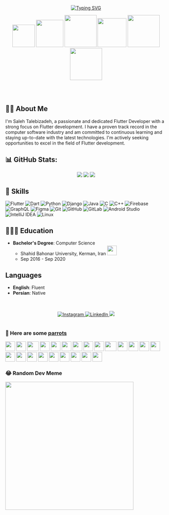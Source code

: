 <p align="center">
  <a href="https://git.io/typing-svg"><img src="https://readme-typing-svg.demolab.com?font=Fira+Code&pause=500&center=true&random=false&width=435&lines=Hi+there+%F0%9F%91%8B" alt="Typing SVG" /></a>


<p align="center">
  <img src="https://github.com/mahdidahouei/mahdidahouei/assets/58371632/69870ff3-aee2-4f00-9422-d4bb4da5cf76" width="70">
  <img src="https://upload.wikimedia.org/wikipedia/commons/thumb/c/c6/Dart_logo.png/600px-Dart_logo.png?20220718193800" width="85">
  <img src="https://i.giphy.com/media/KzJkzjggfGN5Py6nkT/200.webp" width="100">  
  <img src="https://static-00.iconduck.com/assets.00/android-studio-icon-486x512-zp9um7zl.png" width="90">
  <img src="https://i.giphy.com/media/IdyAQJVN2kVPNUrojM/200.webp" width="100">
  <img src="https://cultofthepartyparrot.com/parrots/hd/laptop_parrot.gif" width="100" height="100"/>
</p>

<br>
<br>

## 🧑🏻 About Me
I'm Saleh Talebizadeh, a passionate and dedicated Flutter Developer with a strong focus on Flutter development. I have a proven track record in the computer software industry and am committed to continuous learning and staying up-to-date with the latest technologies. I'm actively seeking opportunities to excel in the field of Flutter development.

<!-- ```psst👀, did you know I love coffee? You can consider donation if you love coffee too.```

Tron/USDT(trc20): ```TACT68nhFLjeGSh6z1Yw9BDbRfKTs4EDJb```

BTC: ```bc1qxl437ktmwpmsyca4qze5f4l6xka0mlrn2xakw6``` -->


## 📊 GitHub Stats:
<p align="center">
  <img src="https://github-readme-stats.vercel.app/api/top-langs/?username=SalehTZ&langs_count=9&layout=compact&theme=dark">
  <img src="https://github-readme-stats.vercel.app/api?username=salehtz&theme=dark&hide_border=false&include_all_commits=true&count_private=true">
  <img src="https://github-readme-streak-stats.herokuapp.com/?user=salehtz&theme=dark&hide_border=false">
</p>

## 🔮 Skills
![Flutter](https://img.shields.io/badge/Flutter-%230175C2.svg?style=flat&logo=flutter&logoColor=FFFFFF)
![Dart](https://img.shields.io/badge/Dart-%230175C2.svg?style=flat&logo=dart&logoColor=FFFFFF)
![Python](https://img.shields.io/badge/python-3670A0?style=flat&logo=python&logoColor=ffdd54)
![Django](https://img.shields.io/badge/django-%23092E20.svg?style=flat&logo=django&logoColor=white)
![Java](https://img.shields.io/badge/java-%23ED8B00.svg?style=flat&logo=openjdk&logoColor=white) 
![C](https://img.shields.io/badge/c-%2300599C.svg?style=flat&logo=c&logoColor=white)
![C++](https://img.shields.io/badge/c++-%2300599C.svg?style=flat&logo=c%2B%2B&logoColor=white)
![Firebase](https://img.shields.io/badge/-Firebase-FFCA28?style=flat&logo=firebase&logoColor=222222)
![GraphQL](https://img.shields.io/badge/-GraphQL-E10098?style=flat&logo=graphql&logoColor=FFFFFF)
![Figma](https://img.shields.io/badge/-Figma-000000?style=flat&logo=Figma&logoColor=FFFFFF)
![Git](https://img.shields.io/badge/-Git-F05032?style=flat&logo=git&logoColor=FFFFFF)
![GitHub](https://img.shields.io/badge/-GitHub-181717?style=flat&logo=github&logoColor=FFFFFF)
![GitLab](https://img.shields.io/badge/-GitLab-222222?style=flat&logo=GitLab&logoColor=FCC624)
![Android Studio](https://img.shields.io/badge/-AndroidStudio-3DDC84?style=flat&logo=android-studio&logoColor=FFFFFF)
![IntelliJ IDEA](https://img.shields.io/badge/-IntelliJIDEA-000000?style=flat&logo=intellij-idea&logoColor=FFFFFF)
![Linux](https://img.shields.io/badge/-Linux-FCC624?style=flat&logo=linux&logoColor=222222)

## 🧑🏻‍🎓 Education
- **Bachelor's Degree**: Computer Science
  - Shahid Bahonar University, Kerman, Iran <img src="https://cultofthepartyparrot.com/flags/hd/iranparrot.gif" width="30" height="30"/>
  - Sep 2016 - Sep 2020

## Languages
- **English**: Fluent
- **Persian**: Native

</br>
</br>

<div align="center">
  <a href="http://www.instagram.com/mr_tz.dev/">
    <img alt="Instagram" src="https://img.shields.io/badge/instagram-ea4456.svg?&style=for-the-badge&logo=instagram&logoColor=white" />
  </a>
  <a href="https://www.linkedin.com/in/salehtz/">
    <img alt="LinkedIn" src="https://img.shields.io/badge/-LinkedIn-0A66C2?style=for-the-badge&logo=linkedin&logoColor=white" />
  </a>
  <a href="https://visitcount.itsvg.in">
    <img src="https://visitcount.itsvg.in/api?id=salehtz&label=Profile%20Views&color=6&icon=1&pretty=true" />
  </a>
</div>


<br>

### 🦜 Here are some [parrots](https://cultofthepartyparrot.com)

<div>
    <img src="https://cultofthepartyparrot.com/parrots/hd/githubparrot.gif" width="30" height="30"/>
    <img src="https://cultofthepartyparrot.com/flags/hd/iranparrot.gif" width="30" height="30"/>
    <img src="https://cultofthepartyparrot.com/parrots/asyncparrot.gif" width="36" height="30"/>
    <img src="https://cultofthepartyparrot.com/parrots/hd/60fpsparrot.gif" width="30" height="30"/>
    <img src="https://cultofthepartyparrot.com/parrots/hd/jumpingparrot.gif" width="30" height="30"/>
    <img src="https://cultofthepartyparrot.com/parrots/hd/opensourceparrot.gif" width="30" height="30"/>
    <img src="https://cultofthepartyparrot.com/parrots/hd/dealwithitnowparrot.gif" width="30" height="30"/>
    <img src="https://cultofthepartyparrot.com/parrots/hd/hypnoparrotlight.gif" width="30" height="30"/>
    <img src="https://cultofthepartyparrot.com/parrots/databaseparrot.gif" width="30" height="30"/>
    <img src="https://cultofthepartyparrot.com/parrots/fixparrot.gif" width="36" height="30"/>
    <img src="https://cultofthepartyparrot.com/parrots/hd/laptop_parrot.gif" width="30" height="30"/>
    <img src="https://cultofthepartyparrot.com/parrots/hd/spinningparrot.gif" width="30" height="30"/>
    <img src="https://cultofthepartyparrot.com/parrots/hd/levitationparrot.gif" width="30" height="30"/>
    <img src="https://cultofthepartyparrot.com/parrots/hd/meldparrot.gif" width="30" height="30"/>
    <img src="https://cultofthepartyparrot.com/parrots/slomoparrot.gif" width="30" height="30"/>
    <img src="https://cultofthepartyparrot.com/parrots/hd/moonwalkingparrot.gif" width="30" height="30"/>
    <img src="https://cultofthepartyparrot.com/parrots/hd/stableparrot.gif" width="30" height="30"/>
    <img src="https://cultofthepartyparrot.com/parrots/hd/scienceparrot.gif" width="30" height="30"/>
    <img src="https://cultofthepartyparrot.com/parrots/hd/pirateparrot.gif" width="30" height="30"/>
    <img src="https://cultofthepartyparrot.com/parrots/hd/footballparrot.gif" width="30" height="30"/>
    <img src="https://cultofthepartyparrot.com/parrots/hd/illuminatiparrot.gif" width="30" height="30"/>
    <img src="https://cultofthepartyparrot.com/parrots/hd/hypnoparrotdark.gif" width="30" height="30"/>
    <img src="https://cultofthepartyparrot.com/parrots/hd/mustacheparrot.gif" width="30" height="30"/>
</div>

### 😂 Random Dev Meme
<img src='https://memer-new.vercel.app/' style="height: 400px;"/>

